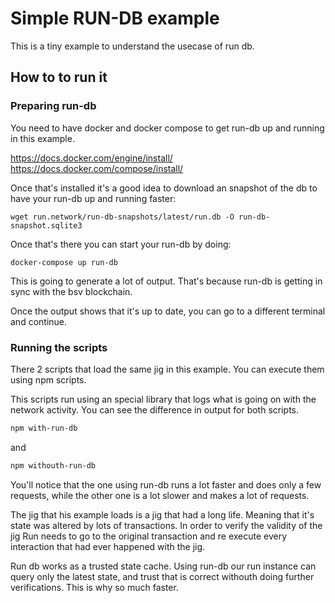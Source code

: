 # Simple RUN-DB example

This is a tiny example to understand the usecase of run db.

## How to to run it

### Preparing run-db

You need to have docker and docker compose to get run-db up and running
in this example.

https://docs.docker.com/engine/install/
https://docs.docker.com/compose/install/

Once that's installed it's a good idea to download an snapshot
of the db to have your run-db up and running faster:

```
wget run.network/run-db-snapshots/latest/run.db -O run-db-snapshot.sqlite3
```

Once that's  there you can start your run-db by doing:

`docker-compose up run-db`


This is going to generate a lot of output. That's because run-db is
getting in sync with the bsv blockchain.

Once the output shows that it's up to date, you can go
to a different terminal and continue.

### Running the scripts

There 2 scripts that load the same jig in this example. You can execute
them using npm scripts.

This scripts run using an special library that logs what is going
on with the network activity. You can see the difference in output for
both scripts.

``` bash
npm with-run-db
```

and

``` bash
npm withouth-run-db
```

You'll notice that the one using run-db runs a lot faster and does
only a few requests, while the other one is a lot slower and
makes a lot of requests.

The jig that his example loads is a jig that had a long life. Meaning
that it's state was altered by lots of transactions. In order to
verify the validity of the jig Run needs to go to the original transaction
and re execute every interaction that had ever happened with the jig.

Run db works as a trusted state cache. Using run-db our run instance can
query only the latest state, and trust that is correct withouth doing
further verifications. This is why so much faster.